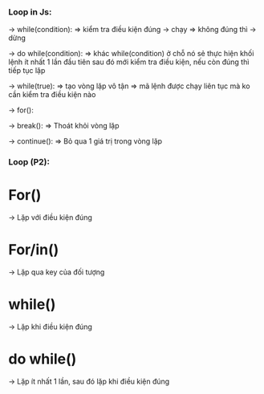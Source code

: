 ### Loop in Js:

-> while(condition):
=> kiểm tra điều kiện đúng -> chạy
=> không đúng thì -> dừng

-> do while(condition):
=> khác while(condition) ở chỗ nó sẻ thực hiện khối lệnh ít nhất 1 lần đầu tiên sau đó mới kiểm tra điều kiện, nếu còn đúng thì tiếp tục lặp

-> while(true):
=> tạo vòng lặp vô tận
=> mã lệnh được chạy liên tục mà ko cần kiểm tra điều kiện nào

-> for():

-> break():
=> Thoát khỏi vòng lặp

-> continue():
=> Bỏ qua 1 giá trị trong vòng lặp

### Loop (P2):

# For()

-> Lặp với điều kiện đúng

# For/in()

-> Lặp qua key của đối tượng

# while()

-> Lặp khi điều kiện đúng

# do while()

-> Lặp ít nhất 1 lần, sau đó lặp khi điều kiện đúng
